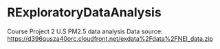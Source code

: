 # RExploratoryDataAnalysis
Course Project 2
U.S PM2.5 data analysis
Data source: https://d396qusza40orc.cloudfront.net/exdata%2Fdata%2FNEI_data.zip
